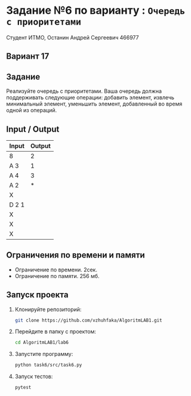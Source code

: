 # Задание №6 по варианту : `Очередь с приоритетами`

Студент ИТМО, Останин Андрей Сергеевич 466977

## Вариант 17

## Задание

Реализуйте очередь с приоритетами. Ваша очередь должна поддерживать следующие операции: добавить элемент, извлечь
минимальный элемент, уменьшить
элемент, добавленный во время одной из операций.

## Input / Output

| Input | Output |
|-------|--------|
| 8     | 2      | 
| A 3   | 1      |
| A 4   | 3      |
| A 2   | *      |
| X     |        |
| D 2 1 |        |
| X     |        |
| X     |        |
| X     |        |

## Ограничения по времени и памяти

- Ограничение по времени. 2сек.
- Ограничение по памяти. 256 мб.

## Запуск проекта

1. Клонируйте репозиторий:
   ```bash
   git clone https://github.com/vzhuhfaka/AlgoritmLAB1.git
   ```
2. Перейдите в папку с проектом:
   ```bash
   cd AlgoritmLAB1/lab6
   ```
3. Запустите программу:
   ```bash
   python task6/src/task6.py
   ```
4. Запуск тестов:
   ```bash
   pytest
   ```
